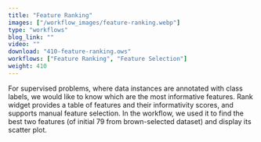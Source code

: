 ```yaml
---
title: "Feature Ranking"
images: ["/workflow_images/feature-ranking.webp"]
type: "workflows"
blog_link: ""
video: ""
download: "410-feature-ranking.ows"
workflows: ["Feature Ranking", "Feature Selection"]
weight: 410
---
```


For supervised problems, where data instances are annotated with class labels, we would like to know which are the most informative features. Rank widget provides a table of features and their informativity scores, and supports manual feature selection. In the workflow, we used it to find the best two features (of initial 79 from brown-selected dataset) and display its scatter plot.
